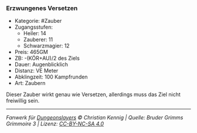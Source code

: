 ### Erzwungenes Versetzen

- Kategorie: #Zauber
- Zugangsstufen:
  - Heiler: 14
  - Zauberer: 11
  - Schwarzmagier: 12
- Preis: 465GM
- ZB: -(KÖR+AU)/2 des Ziels
- Dauer: Augenblicklich
- Distanz: VE Meter
- Abklingzeit: 100 Kampfrunden
- Art: Zaubern

Dieser Zauber wirkt genau wie Versetzen, allerdings muss das Ziel nicht freiwillig sein.

---

_Fanwerk für [Dungeonslayers](https://www.dungeonslayers.net/) © Christian Kennig | Quelle: Bruder Grimms Grimmoire 3 | Lizenz: [CC-BY-NC-SA 4.0](https://creativecommons.org/licenses/by-nc-sa/4.0/deed.de)_
